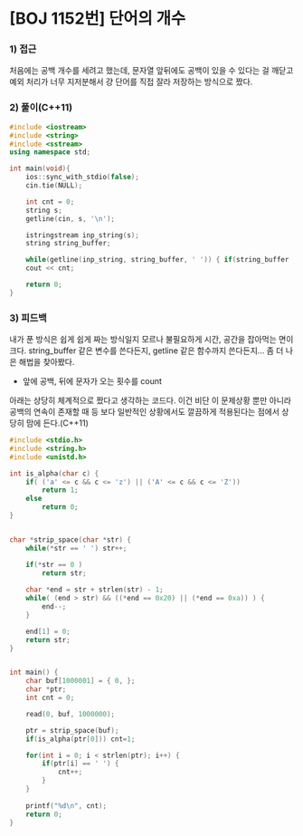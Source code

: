 [BOJ 1152번] 단어의 개수
===============
### 1) 접근
처음에는 공백 개수를 세려고 했는데, 문자열 앞뒤에도 공백이 있을 수 있다는 걸 깨닫고 예외 처리가 너무 지저분해서 걍 단어를 직접 잘라 저장하는 방식으로 짰다.

### 2) 풀이(C++11)
```c++
#include <iostream>
#include <string>
#include <sstream>
using namespace std;

int main(void){
    ios::sync_with_stdio(false);
    cin.tie(NULL);

    int cnt = 0;
    string s;
    getline(cin, s, '\n');

    istringstream inp_string(s);
    string string_buffer;

    while(getline(inp_string, string_buffer, ' ')) { if(string_buffer != "") ++cnt; }
    cout << cnt;

    return 0;
}
```

### 3) 피드백
내가 푼 방식은 쉽게 쉽게 짜는 방식일지 모르나 불필요하게 시간, 공간을 잡아먹는 면이 크다. string_buffer 같은 변수를 쓴다든지, getline 같은 함수까지 쓴다든지… 좀 더 나은 해법을 찾아봤다.

- 앞에 공백, 뒤에 문자가 오는 횟수를 count

아래는 상당히 체계적으로 짰다고 생각하는 코드다. 이건 비단 이 문제상황 뿐만 아니라 공백의 연속이 존재할 때 등 보다 일반적인 상황에서도 깔끔하게 적용된다는 점에서 상당히 맘에 든다.(C++11)
```c++
#include <stdio.h>
#include <string.h>
#include <unistd.h>

int is_alpha(char c) {
    if( ('a' <= c && c <= 'z') || ('A' <= c && c <= 'Z'))
        return 1;
    else
        return 0;
}


char *strip_space(char *str) {
    while(*str == ' ') str++;

    if(*str == 0 )
        return str;
    
    char *end = str + strlen(str) - 1;
    while( (end > str) && ((*end == 0x20) || (*end == 0xa)) ) {
        end--;
    }

    end[1] = 0;
    return str;
}


int main() {
    char buf[1000001] = { 0, };
    char *ptr;
    int cnt = 0;

    read(0, buf, 1000000);

    ptr = strip_space(buf);
    if(is_alpha(ptr[0])) cnt=1;

    for(int i = 0; i < strlen(ptr); i++) {
        if(ptr[i] == ' ') {
            cnt++;
        }
    }
    
    printf("%d\n", cnt);
    return 0;
}
```
